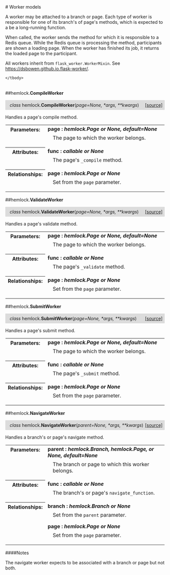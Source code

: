 <script src="https://cdn.mathjax.org/mathjax/latest/MathJax.js?config=TeX-AMS-MML_HTMLorMML" type="text/javascript"></script>

<link rel="stylesheet" href="https://assets.readthedocs.org/static/css/readthedocs-doc-embed.css" type="text/css" />

<style>
    a.src-href {
        float: right;
    }
    p.attr {
        margin-top: 0.5em;
        margin-left: 1em;
    }
    p.func-header {
        background-color: gainsboro;
        border-radius: 0.1em;
        padding: 0.5em;
        padding-left: 1em;
    }
    table.field-table {
        border-radius: 0.1em
    }
</style># Worker models

A worker may be attached to a branch or page. Each type of worker is responsible for one of its branch's of page's methods, which is expected to a be a long-running function.

When called, the worker sends the method for which it is responsible to a Redis queue. While the Redis queue is processing the method, participants are shown a loading page. When the worker has finished its job, it returns the loaded page to the participant.

All workers inherit from `flask_worker.WorkerMixin`. See <https://dsbowen.github.io.flask-worker/>.

<table class="docutils field-list field-table" frame="void" rules="none">
    <col class="field-name" />
    <col class="field-body" />
    <tbody valign="top">
        
    </tbody>
</table>



##hemlock.**CompileWorker**

<p class="func-header">
    <i>class</i> hemlock.<b>CompileWorker</b>(<i>page=None, *args, **kwargs</i>) <a class="src-href" target="_blank" href="https://github.com/dsbowen/hemlock/blob/master/hemlock/models/workers.py#L19">[source]</a>
</p>

Handles a page's compile method.

<table class="docutils field-list field-table" frame="void" rules="none">
    <col class="field-name" />
    <col class="field-body" />
    <tbody valign="top">
        <tr class="field">
    <th class="field-name"><b>Parameters:</b></td>
    <td class="field-body" width="100%"><b>page : <i>hemlock.Page or None, default=None</i></b>
<p class="attr">
    The page to which the worker belongs.
</p></td>
</tr>
<tr class="field">
    <th class="field-name"><b>Attributes:</b></td>
    <td class="field-body" width="100%"><b>func : <i>callable or None</i></b>
<p class="attr">
    The page's <code>_compile</code> method.
</p></td>
</tr>
<tr class="field">
    <th class="field-name"><b>Relationships:</b></td>
    <td class="field-body" width="100%"><b>page : <i>hemlock.Page or None</i></b>
<p class="attr">
    Set from the <code>page</code> parameter.
</p></td>
</tr>
    </tbody>
</table>





##hemlock.**ValidateWorker**

<p class="func-header">
    <i>class</i> hemlock.<b>ValidateWorker</b>(<i>page=None, *args, **kwargs</i>) <a class="src-href" target="_blank" href="https://github.com/dsbowen/hemlock/blob/master/hemlock/models/workers.py#L50">[source]</a>
</p>

Handles a page's validate method.

<table class="docutils field-list field-table" frame="void" rules="none">
    <col class="field-name" />
    <col class="field-body" />
    <tbody valign="top">
        <tr class="field">
    <th class="field-name"><b>Parameters:</b></td>
    <td class="field-body" width="100%"><b>page : <i>hemlock.Page or None, default=None</i></b>
<p class="attr">
    The page to which the worker belongs.
</p></td>
</tr>
<tr class="field">
    <th class="field-name"><b>Attributes:</b></td>
    <td class="field-body" width="100%"><b>func : <i>callable or None</i></b>
<p class="attr">
    The page's <code>_validate</code> method.
</p></td>
</tr>
<tr class="field">
    <th class="field-name"><b>Relationships:</b></td>
    <td class="field-body" width="100%"><b>page : <i>hemlock.Page or None</i></b>
<p class="attr">
    Set from the <code>page</code> parameter.
</p></td>
</tr>
    </tbody>
</table>





##hemlock.**SubmitWorker**

<p class="func-header">
    <i>class</i> hemlock.<b>SubmitWorker</b>(<i>page=None, *args, **kwargs</i>) <a class="src-href" target="_blank" href="https://github.com/dsbowen/hemlock/blob/master/hemlock/models/workers.py#L81">[source]</a>
</p>

Handles a page's submit method.

<table class="docutils field-list field-table" frame="void" rules="none">
    <col class="field-name" />
    <col class="field-body" />
    <tbody valign="top">
        <tr class="field">
    <th class="field-name"><b>Parameters:</b></td>
    <td class="field-body" width="100%"><b>page : <i>hemlock.Page or None, default=None</i></b>
<p class="attr">
    The page to which the worker belongs.
</p></td>
</tr>
<tr class="field">
    <th class="field-name"><b>Attributes:</b></td>
    <td class="field-body" width="100%"><b>func : <i>callable or None</i></b>
<p class="attr">
    The page's <code>_submit</code> method.
</p></td>
</tr>
<tr class="field">
    <th class="field-name"><b>Relationships:</b></td>
    <td class="field-body" width="100%"><b>page : <i>hemlock.Page or None</i></b>
<p class="attr">
    Set from the <code>page</code> parameter.
</p></td>
</tr>
    </tbody>
</table>





##hemlock.**NavigateWorker**

<p class="func-header">
    <i>class</i> hemlock.<b>NavigateWorker</b>(<i>parent=None, *args, **kwargs</i>) <a class="src-href" target="_blank" href="https://github.com/dsbowen/hemlock/blob/master/hemlock/models/workers.py#L112">[source]</a>
</p>

Handles a branch's or page's navigate method.

<table class="docutils field-list field-table" frame="void" rules="none">
    <col class="field-name" />
    <col class="field-body" />
    <tbody valign="top">
        <tr class="field">
    <th class="field-name"><b>Parameters:</b></td>
    <td class="field-body" width="100%"><b>parent : <i>hemlock.Branch, hemlock.Page, or None, default=None</i></b>
<p class="attr">
    The branch or page to which this worker belongs.
</p></td>
</tr>
<tr class="field">
    <th class="field-name"><b>Attributes:</b></td>
    <td class="field-body" width="100%"><b>func : <i>callable or None</i></b>
<p class="attr">
    The branch's or page's <code>navigate_function</code>.
</p></td>
</tr>
<tr class="field">
    <th class="field-name"><b>Relationships:</b></td>
    <td class="field-body" width="100%"><b>branch : <i>hemlock.Branch or None</i></b>
<p class="attr">
    Set from the <code>parent</code> parameter.
</p>
<b>page : <i>hemlock.Page or None</i></b>
<p class="attr">
    Set from the <code>page</code> parameter.
</p></td>
</tr>
    </tbody>
</table>

####Notes

The navigate worker expects to be associated with a branch or page but not
both.

